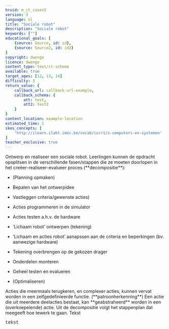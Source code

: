 ```yaml
---
hruid: m_ct_cases5
version: 3
language: nl
title: "Sociale robot"
description: "Sociale robot"
keywords: [""]
educational_goals: [
    {source: Source, id: id}, 
    {source: Source2, id: id2}
]
copyright: dwengo
licence: dwengo
content_type: text/ct-schema
available: true
target_ages: [12, 13, 14]
difficulty: 3
return_value: {
    callback_url: callback-url-example,
    callback_schema: {
        att: test,
        att2: test2
    }
}
content_location: example-location
estimated_time: 1
skos_concepts: [
    'http://ilearn.ilabt.imec.be/vocab/curr1/s-computers-en-systemen'
]
teacher_exclusive: true
---
```


<context>
Ontwerp en realiseer een sociale robot.
</context>
<decomposition>
Leerlingen kunnen de opdracht opsplitsen in de verschillende fasen/stappen die ze moeten doorlopen in het creëer-realiseer-evalueer proces (**decompositie**):
<ul><li>(Planning opmaken)</li></ul>
<ul><li>Bepalen van het ontwerpidee</li></ul>
<ul><li>Vastleggen criteria/gewenste acties)</li></ul>
<ul><li>Acties programmeren in de simulator</li></ul>
<ul><li>Acties testen a.h.v. de hardware </li></ul>
<ul><li>‘Lichaam robot’ ontwerpen (tekening)</li></ul>
<ul><li>‘Lichaam en acties robot’ aanapssen aan de criteria en beperkingen (bv. aanwezige hardware)</li></ul>
<ul><li>Tekening overbrengen op de gekozen drager</li></ul>
<ul><li>Onderdelen monteren</li></ul>
<ul><li>Geheel testen en evalueren</li></ul>
<ul><li>(Optimaliseren)</li></ul>
</decomposition>
<patternRecognition>
Acties die meermaals terugkeren, en complexer acties, kunnen vervat worden in een zelfgedefinieerde functie. (**patroonherkenning**)
</patternRecognition>
<abstraction>
Een actie die uit meerdere deelacties bestaat, kan **geabstraheerd** worden in een (overkoepelende) actie.
</abstraction>
<algorithms>
Uit de decompositie volgt het stappenplan dat meegeeft hoe tewerk te gaan.
</algorithms>
<implementation>
Tekst
<div class="alert alert-box alert-secondary"><p style="  font-family: 'Courier New', monospace;">
tekst
</p></div>
</implementation>

